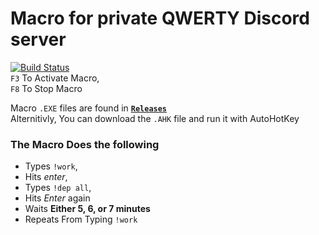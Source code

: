 # Macro for private QWERTY Discord server 
[![Build Status](https://travis-ci.org/dwyl/esta.svg?branch=master)](https://travis-ci.org/Kabirkwatra/QWERTY_MACRO_UnbelievaBoat) <br />
`F3` To Activate Macro, <br />
`F8` To Stop Macro <br />

Macro `.EXE` files are found in **[`Releases`](https://github.com/Kabirkwatra/QWERTY_MACRO_UnbelievaBoat/releases)** <br />
Alternitivly, You can download the `.AHK` file and run it with AutoHotKey

### The Macro Does the following <br />
- Types `!work`, <br />
- Hits *enter*, <br />
- Types `!dep all`, <br />
- Hits *Enter* again <br />
- Waits **Either 5, 6, or 7 minutes** <br />
- Repeats From Typing `!work` <br />
